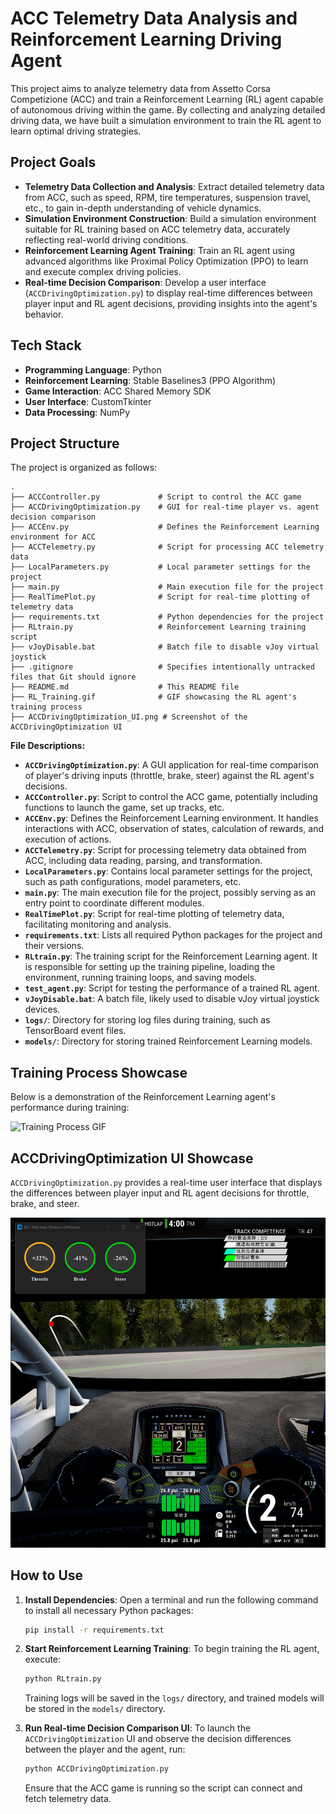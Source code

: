 # ACC Telemetry Data Analysis and Reinforcement Learning Driving Agent

This project aims to analyze telemetry data from Assetto Corsa Competizione (ACC) and train a Reinforcement Learning (RL) agent capable of autonomous driving within the game. By collecting and analyzing detailed driving data, we have built a simulation environment to train the RL agent to learn optimal driving strategies.

## Project Goals

*   **Telemetry Data Collection and Analysis**: Extract detailed telemetry data from ACC, such as speed, RPM, tire temperatures, suspension travel, etc., to gain in-depth understanding of vehicle dynamics.
*   **Simulation Environment Construction**: Build a simulation environment suitable for RL training based on ACC telemetry data, accurately reflecting real-world driving conditions.
*   **Reinforcement Learning Agent Training**: Train an RL agent using advanced algorithms like Proximal Policy Optimization (PPO) to learn and execute complex driving policies.
*   **Real-time Decision Comparison**: Develop a user interface (`ACCDrivingOptimization.py`) to display real-time differences between player input and RL agent decisions, providing insights into the agent's behavior.

## Tech Stack

*   **Programming Language**: Python
*   **Reinforcement Learning**: Stable Baselines3 (PPO Algorithm)
*   **Game Interaction**: ACC Shared Memory SDK
*   **User Interface**: CustomTkinter
*   **Data Processing**: NumPy

## Project Structure

The project is organized as follows:

```
.
├── ACCController.py             # Script to control the ACC game
├── ACCDrivingOptimization.py    # GUI for real-time player vs. agent decision comparison
├── ACCEnv.py                    # Defines the Reinforcement Learning environment for ACC
├── ACCTelemetry.py              # Script for processing ACC telemetry data
├── LocalParameters.py           # Local parameter settings for the project
├── main.py                      # Main execution file for the project
├── RealTimePlot.py              # Script for real-time plotting of telemetry data
├── requirements.txt             # Python dependencies for the project
├── RLtrain.py                   # Reinforcement Learning training script
├── vJoyDisable.bat              # Batch file to disable vJoy virtual joystick
├── .gitignore                   # Specifies intentionally untracked files that Git should ignore
├── README.md                    # This README file
├── RL_Training.gif              # GIF showcasing the RL agent's training process
├── ACCDrivingOptimization_UI.png # Screenshot of the ACCDrivingOptimization UI
```

**File Descriptions:**

*   **`ACCDrivingOptimization.py`**: A GUI application for real-time comparison of player's driving inputs (throttle, brake, steer) against the RL agent's decisions.
*   **`ACCController.py`**: Script to control the ACC game, potentially including functions to launch the game, set up tracks, etc.
*   **`ACCEnv.py`**: Defines the Reinforcement Learning environment. It handles interactions with ACC, observation of states, calculation of rewards, and execution of actions.
*   **`ACCTelemetry.py`**: Script for processing telemetry data obtained from ACC, including data reading, parsing, and transformation.
*   **`LocalParameters.py`**: Contains local parameter settings for the project, such as path configurations, model parameters, etc.
*   **`main.py`**: The main execution file for the project, possibly serving as an entry point to coordinate different modules.
*   **`RealTimePlot.py`**: Script for real-time plotting of telemetry data, facilitating monitoring and analysis.
*   **`requirements.txt`**: Lists all required Python packages for the project and their versions.
*   **`RLtrain.py`**: The training script for the Reinforcement Learning agent. It is responsible for setting up the training pipeline, loading the environment, running training loops, and saving models.
*   **`test_agent.py`**: Script for testing the performance of a trained RL agent.
*   **`vJoyDisable.bat`**: A batch file, likely used to disable vJoy virtual joystick devices.
*   **`logs/`**: Directory for storing log files during training, such as TensorBoard event files.
*   **`models/`**: Directory for storing trained Reinforcement Learning models.

## Training Process Showcase

Below is a demonstration of the Reinforcement Learning agent's performance during training:

<!-- Insert your training process GIF here -->
![Training Process GIF](RL_Training.gif)

## ACCDrivingOptimization UI Showcase

`ACCDrivingOptimization.py` provides a real-time user interface that displays the differences between player input and RL agent decisions for throttle, brake, and steer.

![ACC Driving Optimization UI](ACCDrivingOptimization_UI.png)

## How to Use

1.  **Install Dependencies**:
    Open a terminal and run the following command to install all necessary Python packages:
    ```bash
    pip install -r requirements.txt
    ```
2.  **Start Reinforcement Learning Training**:
    To begin training the RL agent, execute:
    ```bash
    python RLtrain.py
    ```
    Training logs will be saved in the `logs/` directory, and trained models will be stored in the `models/` directory.

3.  **Run Real-time Decision Comparison UI**:
    To launch the `ACCDrivingOptimization` UI and observe the decision differences between the player and the agent, run:
    ```bash
    python ACCDrivingOptimization.py
    ```
    Ensure that the ACC game is running so the script can connect and fetch telemetry data.
